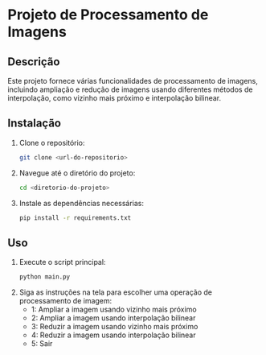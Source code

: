 # Projeto de Processamento de Imagens

## Descrição
Este projeto fornece várias funcionalidades de processamento de imagens, incluindo ampliação e redução de imagens usando diferentes métodos de interpolação, como vizinho mais próximo e interpolação bilinear.

## Instalação
1. Clone o repositório:
    ```sh
    git clone <url-do-repositorio>
    ```
2. Navegue até o diretório do projeto:
    ```sh
    cd <diretorio-do-projeto>
    ```
3. Instale as dependências necessárias:
    ```sh
    pip install -r requirements.txt
    ```

## Uso
1. Execute o script principal:
    ```sh
    python main.py
    ```
2. Siga as instruções na tela para escolher uma operação de processamento de imagem:
    - 1: Ampliar a imagem usando vizinho mais próximo
    - 2: Ampliar a imagem usando interpolação bilinear
    - 3: Reduzir a imagem usando vizinho mais próximo
    - 4: Reduzir a imagem usando interpolação bilinear
    - 5: Sair